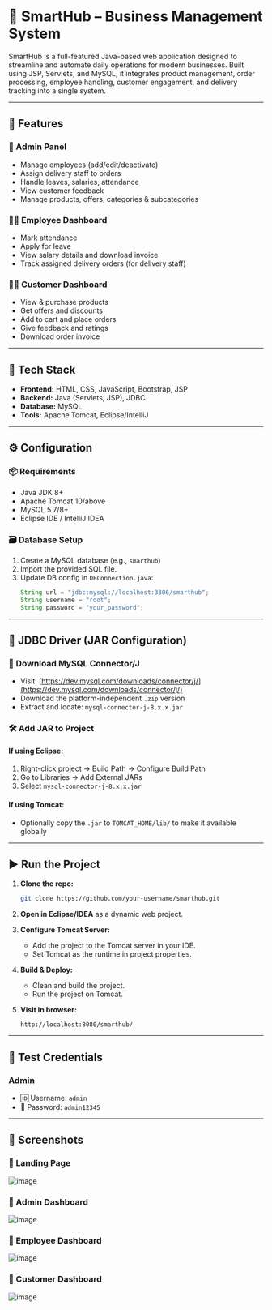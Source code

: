 
# 🚀 SmartHub – Business Management System

SmartHub is a full-featured Java-based web application designed to streamline and automate daily operations for modern businesses. Built using JSP, Servlets, and MySQL, it integrates product management, order processing, employee handling, customer engagement, and delivery tracking into a single system.

---

## 🌟 Features

### 👤 Admin Panel
- Manage employees (add/edit/deactivate)
- Assign delivery staff to orders
- Handle leaves, salaries, attendance
- View customer feedback
- Manage products, offers, categories & subcategories

### 👨‍💼 Employee Dashboard
- Mark attendance
- Apply for leave
- View salary details and download invoice
- Track assigned delivery orders (for delivery staff)

### 🧑‍💻 Customer Dashboard
- View & purchase products
- Get offers and discounts
- Add to cart and place orders
- Give feedback and ratings
- Download order invoice

---

## 🧰 Tech Stack

- **Frontend:** HTML, CSS, JavaScript, Bootstrap, JSP
- **Backend:** Java (Servlets, JSP), JDBC
- **Database:** MySQL
- **Tools:** Apache Tomcat, Eclipse/IntelliJ

---

## ⚙️ Configuration

### 📦 Requirements

- Java JDK 8+
- Apache Tomcat 10/above
- MySQL 5.7/8+
- Eclipse IDE / IntelliJ IDEA

### 🗃️ Database Setup

1. Create a MySQL database (e.g., `smarthub`)
2. Import the provided SQL file.
3. Update DB config in `DBConnection.java`:
   ```java
   String url = "jdbc:mysql://localhost:3306/smarthub";
   String username = "root";
   String password = "your_password";
   ```

---

## 🧩 JDBC Driver (JAR Configuration)

### 🔽 Download MySQL Connector/J

- Visit: [https://dev.mysql.com/downloads/connector/j/](https://dev.mysql.com/downloads/connector/j/)
- Download the platform-independent `.zip` version
- Extract and locate: `mysql-connector-j-8.x.x.jar`

### 🛠️ Add JAR to Project

#### If using Eclipse:
1. Right-click project → Build Path → Configure Build Path
2. Go to Libraries → Add External JARs
3. Select `mysql-connector-j-8.x.x.jar`

#### If using Tomcat:
- Optionally copy the `.jar` to `TOMCAT_HOME/lib/` to make it available globally

---

## ▶️ Run the Project

1. **Clone the repo:**
   ```bash
   git clone https://github.com/your-username/smarthub.git
   ```

2. **Open in Eclipse/IDEA** as a dynamic web project.

3. **Configure Tomcat Server:**
   - Add the project to the Tomcat server in your IDE.
   - Set Tomcat as the runtime in project properties.

4. **Build & Deploy:**
   - Clean and build the project.
   - Run the project on Tomcat.

5. **Visit in browser:**
   ```
   http://localhost:8080/smarthub/
   ```

---

## 🧪 Test Credentials

### Admin
- 🆔 Username: `admin`
- 🔑 Password: `admin12345`

---

## 📸 Screenshots
### 🔹 Landing Page
![image](https://github.com/user-attachments/assets/9c08055e-16f5-4e1b-a52d-8360a74567c0)


### 🔹 Admin Dashboard
![image](https://github.com/user-attachments/assets/1a98c334-9f36-446c-9536-1ba9b12a7d73)


### 🔹 Employee Dashboard
![image](https://github.com/user-attachments/assets/36eaa2f7-0b41-4ba4-acfe-5da97eb1f932)


### 🔹 Customer Dashboard
![image](https://github.com/user-attachments/assets/d50804e9-dc77-4afa-bf61-b6194a0ade8b)




